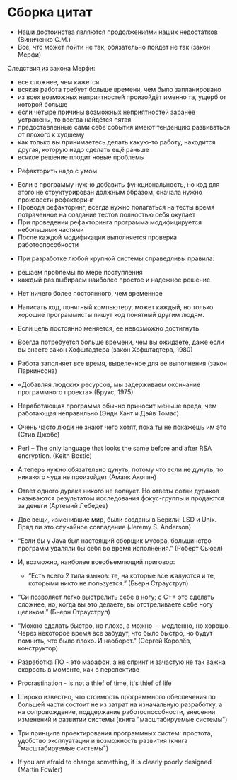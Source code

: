 # Сборка цитат  

* Наши достоинства являются продолжениями наших недостатков (Виниченко С.М.)  
* Все, что может пойти не так, обязательно пойдет не так (закон Мерфи)  

Следствия из закона Мерфи:  
 - все сложнее, чем кажется  
 - всякая работа требует больше времени, чем было запланировано  
 - из всех возможных неприятностей произойдёт именно та, ущерб от которой больше  
 - если четыре причины возможных неприятностей заранее устранены, то всегда найдётся пятая  
 - предоставленные сами себе события имеют тенденцию развиваться от плохого к худшему  
 - как только вы принимаетесь делать какую-то работу, находится другая, которую надо сделать ещё раньше  
 - всякое решение плодит новые проблемы  

* Рефакторить надо с умом  
 - Если в программу нужно добавить функциональность, но код для этого не структурирован должным образом, сначала нужно произвести рефакторинг  
 - Проводя рефакторинг, всегда нужно полагаться на тесты время потраченное на создание тестов полностью себя окупает  
 - При проведении рефакторинга программа модифицируется небольшими частями  
 - После каждой модификации выполняется проверка работоспособности  

* При разработке любой крупной системы справедливы правила:  
 - решаем проблемы по мере поступления  
 - каждый раз выбираем наиболее простое и надежное решение  

* Нет ничего более постоянного, чем временное

* Написать код, понятный компьютеру, может каждый, но только хорошие программисты пишут код понятный другим людям.  

* Если цель постоянно меняется, ее невозможно достигнуть  

* Всегда потребуется больше времени, чем вы ожидаете, даже если вы знаете закон Хофштадтера (закон Хофштадтера, 1980)  

* Работа заполняет все время, выделенное для ее выполнения (закон Паркинсона)  

* «Добавляя людских ресурсов, мы задерживаем окончание программного проекта» (Брукс, 1975)  

* Неработающая программа обычно приносит меньше вреда, чем работающая неправильно (Энди Хант и Дэйв Томас)  

* Очень часто люди не знают чего хотят, пока ты не покажешь им это (Стив Джобс)  

* Perl – The only language that looks the same before and after RSA encryption. (Keith Bostic)  

* А теперь нужно обязательно дунуть, потому что если не дунуть, то никакого чуда не произойдет (Амаяк Акопян)  

* Ответ одного дурака никого не волнует. Но ответы сотни дураков называются результатом исследования фокус-группы и продаются за деньги (Артемий Лебедев)  

* Две вещи, изменившие миp, были созданы в Беpкли: LSD и Unix. Вряд ли это случайное совпадение (Jeremy S. Anderson)  

* “Если бы у Java был настоящий сборщик мусора, большинство программ удаляли бы себя во время исполнения.” (Роберт Сьюэл)  

* И, возможно, наиболее всеобъемлющий приговор:  
    - “Есть всего 2 типа языков: те, на которые все жалуются и те, которыми никто не пользуется.” (Бьерн Страуструп)  

* “Си позволяет легко выстрелить себе в ногу; с C++ это сделать сложнее, но, когда вы это делаете, вы отстреливаете себе ногу целиком.” (Бьерн Страуструп)  
* "Можно сделать быстро, но плохо, а можно — медленно, но хорошо. Через некоторое время все забудут, что было быстро, но будут помнить, что было плохо. И наоборот." (Сергей Королёв, конструктор)  

* Разработка ПО - это марафон, а не спринт и зачастую не так важна скорость в моменте, как в перспективе

* Procrastination - is not a thief of time, it's thief of life  

* Широко известно, что стоимость программного обеспечения по большей части состоит не из затрат на изначальную разработку, а на сопровождение, поддержание работоспособности, внесении изменений и развитии системы (книга "масштабируемые системы")  
* Три принципа проектирования программных систем: простота, удобство эксплуатации  и возможность развития (книга "масштабируемые системы")  

* If you are afraid to change something, it is clearly poorly designed (Martin Fowler)  
